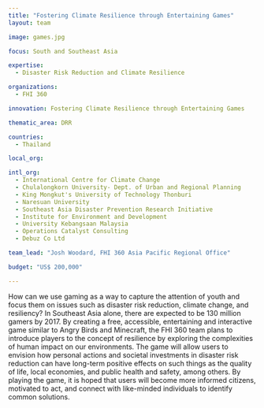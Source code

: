 ```yaml
---
title: "Fostering Climate Resilience through Entertaining Games"
layout: team

image: games.jpg

focus: South and Southeast Asia

expertise:
  - Disaster Risk Reduction and Climate Resilience

organizations:
  - FHI 360

innovation: Fostering Climate Resilience through Entertaining Games

thematic_area: DRR

countries: 
  - Thailand

local_org: 

intl_org:
  - International Centre for Climate Change
  - Chulalongkorn University- Dept. of Urban and Regional Planning
  - King Mongkut's University of Technology Thonburi
  - Naresuan University
  - Southeast Asia Disaster Prevention Research Initiative
  - Institute for Environment and Development
  - University Kebangsaan Malaysia
  - Operations Catalyst Consulting
  - Debuz Co Ltd

team_lead: "Josh Woodard, FHI 360 Asia Pacific Regional Office"

budget: "US$ 200,000"

---
```


How can we use gaming as a way to capture the attention of youth and focus them on issues such as disaster risk reduction, climate change, and resiliency? In Southeast Asia alone, there are expected to be 130 million gamers by 2017. By creating a free, accessible, entertaining and interactive game similar to Angry Birds and Minecraft, the FHI 360 team plans to introduce players to the concept of resilience by exploring the complexities of human impact on our environments.  The game will allow users to envision how personal actions and societal investments in disaster risk reduction can have long-term positive effects on such things as the quality of life, local economies, and public health and safety, among others. By playing the game, it is hoped that users will become more informed citizens, motivated to act, and connect with like-minded individuals to identify common solutions.
